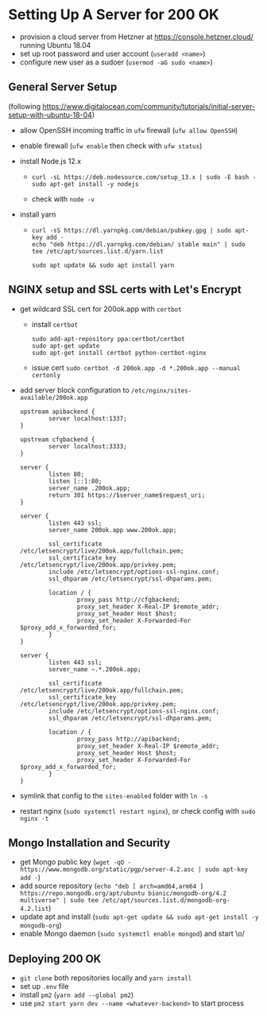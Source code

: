 # Setting Up A Server for 200 OK

- provision a cloud server from Hetzner at https://console.hetzner.cloud/ running Ubuntu 18.04
- set up root password and user account (`useradd <name>`)
- configure new user as a sudoer (`usermod -aG sudo <name>`)

## General Server Setup
(following https://www.digitalocean.com/community/tutorials/initial-server-setup-with-ubuntu-18-04)

- allow OpenSSH incoming traffic in `ufw` firewall (`ufw allow OpenSSH`)
- enable firewall (`ufw enable` then check with `ufw status`)
- install Node.js 12.x
  - ```
    curl -sL https://deb.nodesource.com/setup_13.x | sudo -E bash -
    sudo apt-get install -y nodejs
    ```
  - check with `node -v`

- install yarn
  - ```
    curl -sS https://dl.yarnpkg.com/debian/pubkey.gpg | sudo apt-key add -
    echo "deb https://dl.yarnpkg.com/debian/ stable main" | sudo tee /etc/apt/sources.list.d/yarn.list

    sudo apt update && sudo apt install yarn
    ```

## NGINX setup and SSL certs with Let's Encrypt

- get wildcard SSL cert for 200ok.app with `certbot`
  - install `certbot`
    ```
    sudo add-apt-repository ppa:certbot/certbot
    sudo apt-get update
    sudo apt-get install certbot python-certbot-nginx
    ```
  - issue cert `sudo certbot -d 200ok.app -d *.200ok.app --manual certonly` 

- add server block configuration to `/etc/nginx/sites-available/200ok.app`
  ```
  upstream apibackend {
          server localhost:1337;
  }

  upstream cfgbackend {
          server localhost:3333;
  }

  server {
          listen 80;
          listen [::]:80;
          server_name .200ok.app;
          return 301 https://$server_name$request_uri;
  }

  server {
          listen 443 ssl;
          server_name 200ok.app www.200ok.app;

          ssl_certificate /etc/letsencrypt/live/200ok.app/fullchain.pem;
          ssl_certificate_key /etc/letsencrypt/live/200ok.app/privkey.pem;
          include /etc/letsencrypt/options-ssl-nginx.conf;
          ssl_dhparam /etc/letsencrypt/ssl-dhparams.pem;

          location / {
                  proxy_pass http://cfgbackend;
                  proxy_set_header X-Real-IP $remote_addr;
                  proxy_set_header Host $host;
                  proxy_set_header X-Forwarded-For $proxy_add_x_forwarded_for;
          }
  }

  server {
          listen 443 ssl;
          server_name ~.*.200ok.app;

          ssl_certificate /etc/letsencrypt/live/200ok.app/fullchain.pem;
          ssl_certificate_key /etc/letsencrypt/live/200ok.app/privkey.pem;
          include /etc/letsencrypt/options-ssl-nginx.conf;
          ssl_dhparam /etc/letsencrypt/ssl-dhparams.pem;

          location / {
                  proxy_pass http://apibackend;
                  proxy_set_header X-Real-IP $remote_addr;
                  proxy_set_header Host $host;
                  proxy_set_header X-Forwarded-For $proxy_add_x_forwarded_for;
          }
  }
  ```
- symlink that config to the `sites-enabled` folder with `ln -s`
- restart nginx (`sudo systemctl restart nginx`), or check config with `sudo nginx -t`

## Mongo Installation and Security

- get Mongo public key (`wget -qO - https://www.mongodb.org/static/pgp/server-4.2.asc | sudo apt-key add -`)
- add source repository (`echo "deb [ arch=amd64,arm64 ] https://repo.mongodb.org/apt/ubuntu bionic/mongodb-org/4.2 multiverse" | sudo tee /etc/apt/sources.list.d/mongodb-org-4.2.list`)
- update apt and install (`sudo apt-get update && sudo apt-get install -y mongodb-org`)
- enable Mongo daemon (`sudo systemctl enable mongod`) and start \o/

## Deploying 200 OK

- `git clone` both repositories locally and `yarn install`
- set up `.env` file
- install `pm2` (`yarn add --global pm2`)
- use `pm2 start yarn dev --name <whatever-backend>` to start process